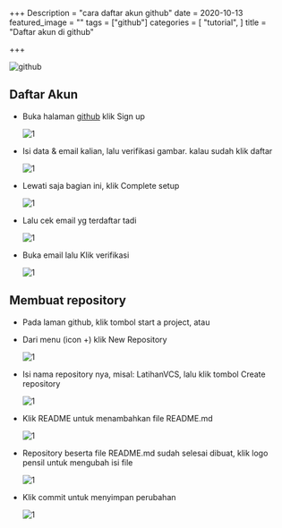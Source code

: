 +++
Description = "cara daftar akun github"
date = 2020-10-13
featured_image = ""
tags = ["github"]
categories = [
    "tutorial",
]
title = "Daftar akun di github"

+++

![github](https://pngimg.com/uploads/github/github_PNG15.png#post-img)

## Daftar Akun
* Buka halaman [github](https://github.com) klik Sign up

    ![1](/ngampus/pemrograman/tutor-github/1.png#post-img)

* Isi data & email kalian, lalu verifikasi gambar. kalau sudah klik daftar

    ![1](/ngampus/pemrograman/tutor-github/2.png#post-img)

* Lewati saja bagian ini, klik Complete setup

    ![1](/ngampus/pemrograman/tutor-github/3.png#post-img)

* Lalu cek email yg terdaftar tadi

    ![1](/ngampus/pemrograman/tutor-github/4.png#post-img)

* Buka email lalu Klik verifikasi

    ![1](/ngampus/pemrograman/tutor-github/5.png#post-img)


## Membuat repository
* Pada laman github, klik tombol start a project, atau
* Dari menu (icon +) klik New Repository

  ![1](/ngampus/pemrograman/tutor-github/6.png#post-img)

* Isi nama repository nya, misal: LatihanVCS, lalu klik tombol Create repository

    ![1](/ngampus/pemrograman/tutor-github/7.png#post-img)

* Klik README untuk menambahkan file README.md

    ![1](/ngampus/pemrograman/tutor-github/8.png#post-img)

* Repository beserta file README.md sudah selesai dibuat, klik logo pensil untuk mengubah isi file

    ![1](/ngampus/pemrograman/tutor-github/9.png#post-img)

* Klik commit untuk menyimpan perubahan

    ![1](/ngampus/pemrograman/tutor-github/10.png#post-img)
